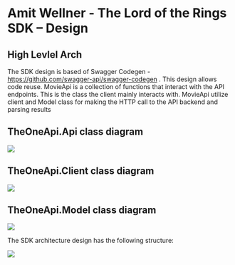 ﻿# **Amit Wellner - The Lord of the Rings SDK – Design**


## High Levlel Arch

The SDK design is based of Swagger Codegen - https://github.com/swagger-api/swagger-codegen . This design allows code reuse. 
MovieApi is a collection of functions that interact with the API endpoints. This is the class the client mainly interacts with. MovieApi utilize client and Model class for making the HTTP call to the API backend and parsing results


## TheOneApi.Api class diagram
![](Aspose.Words.67b0d0fd-9b00-4487-b04e-58c401bb198c.001.png)

## TheOneApi.Client class diagram
![](Aspose.Words.67b0d0fd-9b00-4487-b04e-58c401bb198c.002.png)

## TheOneApi.Model class diagram
![](Aspose.Words.67b0d0fd-9b00-4487-b04e-58c401bb198c.003.png)

The SDK architecture design has the following structure:

![](Aspose.Words.67b0d0fd-9b00-4487-b04e-58c401bb198c.004.png)


